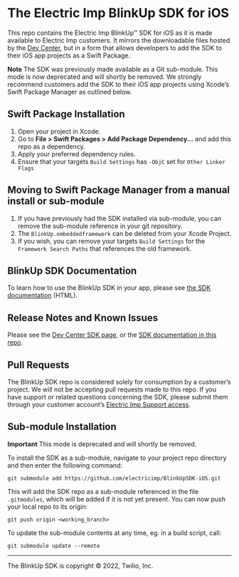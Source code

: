 # The Electric Imp BlinkUp SDK for iOS #

This repo contains the Electric Imp BlinkUp™ SDK for iOS as it is made available to Electric Imp customers. It mirrors the downloadable files hosted by the [Dev Center](https://developer.electricimp.com/manufacturing/sdkdocs), but in a form that allows developers to add the SDK to their iOS app projects as a Swift Package.

**Note** The SDK was previously made available as a Git sub-module. This mode is now deprecated and will shortly be removed. We strongly recommend customers add the SDK to their iOS app projects using Xcode’s Swift Package Manager as outlined below.

## Swift Package Installation ##

1. Open your project in Xcode.
1. Go to **File > Swift Packages > Add Package Dependency...** and add this repo as a dependency.
1. Apply your preferred dependency rules.
1. Ensure that your targets `Build Settings` has `-ObjC` set for `Other Linker Flags`

## Moving to Swift Package Manager from a manual install or sub-module ##

1. If you have previously had the SDK installed via sub-module, you can remove the sub-module reference in your git repository.
1. The `BlinkUp.embeddedframework` can be deleted from your Xcode Project.
1. If you wish, you can remove your targets `Build Settings` for the `Framework Search Paths` that references the old framework.

## BlinkUp SDK Documentation ##

To learn how to use the BlinkUp SDK in your app, please see [the SDK documentation](./docs/html/index.html) (HTML).

## Release Notes and Known Issues ##

Please see the [Dev Center SDK page](https://developer.electricimp.com/manufacturing/sdkdocs), or the [SDK documentation in this repo](./docs/html/index.html).

## Pull Requests ##

The BlinkUp SDK repo is considered solely for consumption by a customer’s project. We will not be accepting pull requests made to this repo. If you have support or related questions concerning the SDK, please submit them through your customer account’s [Electric Imp Support access](https://support.electricimp.com/).

## Sub-module Installation ##

**Important** This mode is deprecated and will shortly be removed.

To install the SDK as a sub-module, navigate to your project repo directory and then enter the following command:

```
git submodule add https://github.com/electricimp/BlinkUpSDK-iOS.git
```

This will add the SDK repo as a sub-module referenced in the file `.gitmodules`, which will be added if it is not yet present. You can now push your local repo to its origin:

```
git push origin <working_branch>
```

To update the sub-module contents at any time, eg. in a build script, call:

```
git submodule update --remote
```

---

The BlinkUp SDK is copyright &copy; 2022, Twilio, Inc.
